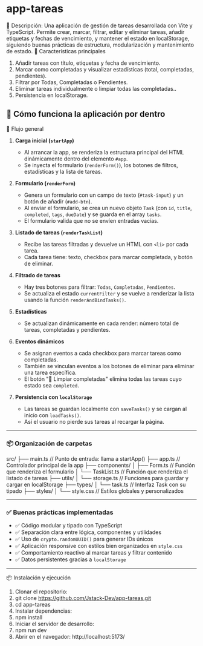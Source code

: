 # app-tareas

📖 Descripción: 
Una aplicación de gestión de tareas  desarrollada con Vite y TypeScript. Permite crear, marcar, filtrar, editar y eliminar tareas, añadir etiquetas y fechas de vencimiento, y mantener el estado en localStorage, siguiendo buenas prácticas de estructura, modularización y mantenimiento de estado.
🚀 Características principales
1.	Añadir tareas con título, etiquetas y fecha de vencimiento.
2.	Marcar como completadas y visualizar estadísticas (total, completadas, pendientes).
3.	Filtrar por Todas, Completadas o Pendientes.
4.	Eliminar tareas individualmente o limpiar todas las completadas..
5.	Persistencia en localStorage.

## 🧠 Cómo funciona la aplicación por dentro
 🔄 Flujo general

1. **Carga inicial (`startApp`)**
   - Al arrancar la app, se renderiza la estructura principal del HTML dinámicamente dentro del elemento `#app`.
   - Se inyecta el formulario (`renderForm()`), los botones de filtros, estadísticas y la lista de tareas.

2. **Formulario (`renderForm`)**
   - Genera un formulario con un campo de texto (`#task-input`) y un botón de añadir (`#add-btn`).
   - Al enviar el formulario, se crea un nuevo objeto `Task` (con `id`, `title`, `completed`, `tags`, `dueDate`) y se guarda en el array `tasks`.
   - El formulario valida que no se envíen entradas vacías.

3. **Listado de tareas (`renderTaskList`)**
   - Recibe las tareas filtradas y devuelve un HTML con `<li>` por cada tarea.
   - Cada tarea tiene: texto, checkbox para marcar completada, y botón de eliminar.

4. **Filtrado de tareas**
   - Hay tres botones para filtrar: `Todas`, `Completadas`, `Pendientes`.
   - Se actualiza el estado `currentFilter` y se vuelve a renderizar la lista usando la función `renderAndBindTasks()`.

5. **Estadísticas**
   - Se actualizan dinámicamente en cada render: número total de tareas, completadas y pendientes.

6. **Eventos dinámicos**
   - Se asignan eventos a cada checkbox para marcar tareas como completadas.
   - También se vinculan eventos a los botones de eliminar para eliminar una tarea específica.
   - El botón "🧹 Limpiar completadas" elimina todas las tareas cuyo estado sea `completed`.

7. **Persistencia con `localStorage`**
   - Las tareas se guardan localmente con `saveTasks()` y se cargan al inicio con `loadTasks()`.
   - Así el usuario no pierde sus tareas al recargar la página.

---

### 📦 Organización de carpetas

src/
├── main.ts // Punto de entrada: llama a startApp()
├── app.ts // Controlador principal de la app
├── components/
│ ├── Form.ts // Función que renderiza el formulario
│ └── TaskList.ts // Función que renderiza el listado de tareas
├── utils/
│ └── storage.ts // Funciones para guardar y cargar en localStorage
├── types/
│ └── task.ts // Interfaz Task con su tipado
├── styles/
│ └── style.css // Estilos globales y personalizados



---

### ✅ Buenas prácticas implementadas

- ✅ Código modular y tipado con TypeScript
- ✅ Separación clara entre lógica, componentes y utilidades
- ✅ Uso de `crypto.randomUUID()` para generar IDs únicos
- ✅ Aplicación responsive con estilos bien organizados en `style.css`
- ✅ Comportamiento reactivo al marcar tareas y filtrar contenido
- ✅ Datos persistentes gracias a `localStorage`

---



📦 Instalación y ejecución
1.	Clonar el repositorio:
2.	git clone https://github.com/Jstack-Dev/app-tareas.git
3.	cd app-tareas
4.	Instalar dependencias:
5.	npm install
6.	Iniciar el servidor de desarrollo:
7.	npm run dev
8.	Abrir en el navegador: http://localhost:5173/
